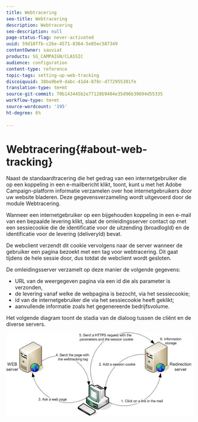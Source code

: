 ```yaml
---
title: Webtracering
seo-title: Webtracering
description: Webtracering
seo-description: null
page-status-flag: never-activated
uuid: 59d18ffb-c26e-4571-8364-5e85ec587349
contentOwner: sauviat
products: SG_CAMPAIGN/CLASSIC
audience: configuration
content-type: reference
topic-tags: setting-up-web-tracking
discoiquuid: 38ba9be9-dabc-41d4-878c-d772955301fe
translation-type: tm+mt
source-git-commit: 70b143445b2e77128b9404e35d96b39694d55335
workflow-type: tm+mt
source-wordcount: '195'
ht-degree: 6%

---
```



# Webtracering{#about-web-tracking}

Naast de standaardtracering die het gedrag van een internetgebruiker die op een koppeling in een e-mailbericht klikt, toont, kunt u met het Adobe Campaign-platform informatie verzamelen over hoe internetgebruikers door uw website bladeren. Deze gegevensverzameling wordt uitgevoerd door de module Webtracering.

Wanneer een internetgebruiker op een bijgehouden koppeling in een e-mail van een bepaalde levering klikt, slaat de omleidingsserver contact op met een sessiecookie die de identificatie voor de uitzending (broadlogId) en de identificatie voor de levering (deliveryId) bevat.

De webclient verzendt dit cookie vervolgens naar de server wanneer de gebruiker een pagina bezoekt met een tag voor webtracering. Dit gaat tijdens de hele sessie door, dus totdat de webclient wordt gesloten.

De omleidingsserver verzamelt op deze manier de volgende gegevens:

* URL van de weergegeven pagina via een id die als parameter is verzonden,
* de levering vanaf welke de webpagina is bezocht, via het sessiecookie;
* id van de internetgebruiker die via het sessiecookie heeft geklikt;
* aanvullende informatie zoals het gegenereerde bedrijfsvolume.

Het volgende diagram toont de stadia van de dialoog tussen de cliënt en de diverse servers.

![](assets/d_ncs_integration_webtracking_structure1.png)


